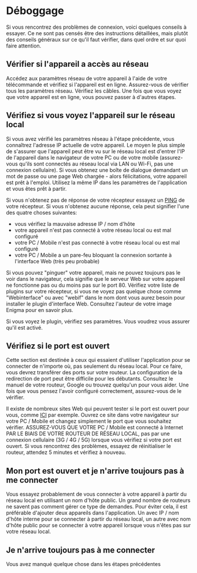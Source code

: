 # Déboggage

Si vous rencontrez des problèmes de connexion, voici quelques conseils à essayer. Ce ne sont pas censés être des instructions détaillées, mais plutôt des conseils généraux sur ce qu'il faut vérifier, dans quel ordre et sur quoi faire attention.

## Vérifier si l'appareil a accès au réseau
Accédez aux paramètres réseau de votre appareil à l'aide de votre télécommande et vérifiez si l'appareil est en ligne. Assurez-vous de vérifier tous les paramètres réseau. Vérifiez les câbles. Une fois que vous voyez que votre appareil est en ligne, vous pouvez passer à d'autres étapes.

## Vérifiez si vous voyez l'appareil sur le réseau local
Si vous avez vérifié les paramètres réseau à l'étape précédente, vous connaîtrez l'adresse IP actuelle de votre appareil. Le moyen le plus simple de s'assurer que l'appareil peut être vu sur le réseau local est d'entrer l'IP de l'appareil dans le navigateur de votre PC ou de votre mobile (assurez-vous qu'ils sont connectés au réseau local via LAN ou Wi-Fi, pas une connexion cellulaire). Si vous obtenez une boîte de dialogue demandant un mot de passe ou une page Web chargée - alors félicitations, votre appareil est prêt à l'emploi. Utilisez la même IP dans les paramètres de l'application et vous êtes prêt à partir.

Si vous n'obtenez pas de réponse de votre récepteur essayez un [PING](https://fr.wikipedia.org/wiki/Ping_(logiciel)) de votre récepteur. Si vous n'obtenez aucune réponse, cela peut signifier l'une des quatre choses suivantes:

- vous vérifiez la mauvaise adresse IP / nom d'hôte
- votre appareil n'est pas connecté à votre réseau local ou est mal configuré
- votre PC / Mobile n'est pas connecté à votre réseau local ou est mal configuré
- votre PC / Mobile a un pare-feu bloquant la connexion sortante à l'interface Web (très peu probable)


Si vous pouvez "pinguer" votre appareil, mais ne pouvez toujours pas le voir dans le navigateur, cela signifie que le serveur Web sur votre appareil ne fonctionne pas ou du moins pas sur le port 80. Vérifiez votre liste de plugins sur votre récepteur, si vous ne voyez pas quelque chose comme "Webinterface" ou avec "webif" dans le nom dont vous aurez besoin pour installer le plugin d'interface Web. Consultez l'auteur de votre image Enigma pour en savoir plus.

Si vous voyez le plugin, vérifiez ses paramètres. Vous voudrez vous assurer qu'il est activé.

## Vérifiez si le port est ouvert
Cette section est destinée à ceux qui essaient d'utiliser l'application pour se connecter de n'importe où, pas seulement du réseau local. Pour ce faire, vous devrez transférer des ports sur votre routeur. La configuration de la redirection de port peut être difficile pour les débutants. Consultez le manuel de votre routeur, Google ou trouvez quelqu'un pour vous aider. Une fois que vous pensez l'avoir configuré correctement, assurez-vous de le vérifier.

Il existe de nombreux sites Web qui peuvent tester si le port est ouvert pour vous, comme [ICI](https://www.yougetsignal.com/tools/open-ports/) par exemple. Ouvrez ce site dans votre navigateur sur votre PC / Mobile et changez simplement le port que vous souhaitez vérifier. ASSUREZ-VOUS QUE VOTRE PC / Mobile est connecté à Internet PAR LE BIAIS DE VOTRE ROUTEUR DE RÉSEAU LOCAL, pas par une connexion cellulaire (3G / 4G / 5G) lorsque vous vérifiez si votre port est ouvert. Si vous rencontrez des problèmes, essayez de réinitialiser le routeur, attendez 5 minutes et vérifiez à nouveau.

## Mon port est ouvert et je n'arrive toujours pas à me connecter
Vous essayez probablement de vous connecter à votre appareil à partir du réseau local en utilisant un nom d'hôte public. Un grand nombre de routeurs ne savent pas comment gérer ce type de demandes. Pour éviter cela, il est préférable d'ajouter deux appareils dans l'application. Un avec IP / nom d'hôte interne pour se connecter à partir du réseau local, un autre avec nom d'hôte public pour se connecter à votre appareil lorsque vous n'êtes pas sur votre réseau local.

## Je n'arrive toujours pas à me connecter
Vous avez manqué quelque chose dans les étapes précédentes
